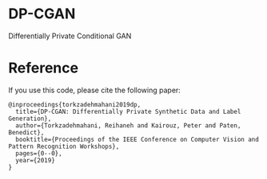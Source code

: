 # DP-CGAN
Differentially Private Conditional GAN

# Reference
If you use this code, please cite the following paper:
```
@inproceedings{torkzadehmahani2019dp,
  title={DP-CGAN: Differentially Private Synthetic Data and Label Generation}, 
  author={Torkzadehmahani, Reihaneh and Kairouz, Peter and Paten, Benedict}, 
  booktitle={Proceedings of the IEEE Conference on Computer Vision and Pattern Recognition Workshops},  
  pages={0--0},
  year={2019}
}
```
